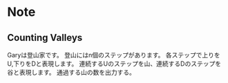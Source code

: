 Note
===

## Counting Valleys
Garyは登山家です。
登山にはn個のステップがあります。
各ステップで上りをU,下りをDと表現します。
連続するUのステップを山、連続するDのステップを谷と表現します。
通過する山の数を出力する。
